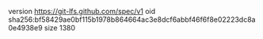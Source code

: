 version https://git-lfs.github.com/spec/v1
oid sha256:bf58429ae0bf115b1978b864664ac3e8dcf6abbf46f6f8e02223dc8a0e4938e9
size 1380
